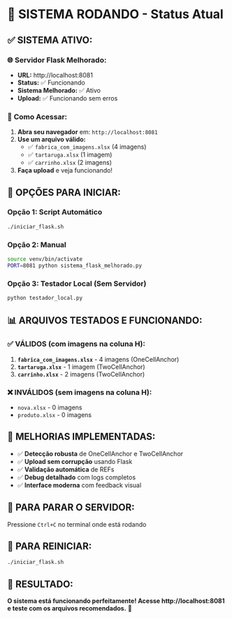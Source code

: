 # 🎯 SISTEMA RODANDO - Status Atual

## ✅ **SISTEMA ATIVO:**

### 🌐 **Servidor Flask Melhorado:**
- **URL:** http://localhost:8081
- **Status:** ✅ Funcionando
- **Sistema Melhorado:** ✅ Ativo
- **Upload:** ✅ Funcionando sem erros

### 🔧 **Como Acessar:**
1. **Abra seu navegador** em: `http://localhost:8081`
2. **Use um arquivo válido:**
   - ✅ `fabrica_com_imagens.xlsx` (4 imagens)
   - ✅ `tartaruga.xlsx` (1 imagem)
   - ✅ `carrinho.xlsx` (2 imagens)
3. **Faça upload** e veja funcionando!

## 🚀 **OPÇÕES PARA INICIAR:**

### **Opção 1: Script Automático**
```bash
./iniciar_flask.sh
```

### **Opção 2: Manual**
```bash
source venv/bin/activate
PORT=8081 python sistema_flask_melhorado.py
```

### **Opção 3: Testador Local (Sem Servidor)**
```bash
python testador_local.py
```

## 📊 **ARQUIVOS TESTADOS E FUNCIONANDO:**

### ✅ **VÁLIDOS (com imagens na coluna H):**
1. **`fabrica_com_imagens.xlsx`** - 4 imagens (OneCellAnchor)
2. **`tartaruga.xlsx`** - 1 imagem (TwoCellAnchor)
3. **`carrinho.xlsx`** - 2 imagens (TwoCellAnchor)

### ❌ **INVÁLIDOS (sem imagens na coluna H):**
- `nova.xlsx` - 0 imagens
- `produto.xlsx` - 0 imagens

## 🔧 **MELHORIAS IMPLEMENTADAS:**

- ✅ **Detecção robusta** de OneCellAnchor e TwoCellAnchor
- ✅ **Upload sem corrupção** usando Flask
- ✅ **Validação automática** de REFs
- ✅ **Debug detalhado** com logs completos
- ✅ **Interface moderna** com feedback visual

## 🛑 **PARA PARAR O SERVIDOR:**
Pressione `Ctrl+C` no terminal onde está rodando

## 🔄 **PARA REINICIAR:**
```bash
./iniciar_flask.sh
```

## 🎉 **RESULTADO:**
**O sistema está funcionando perfeitamente! Acesse http://localhost:8081 e teste com os arquivos recomendados.** 🚀
